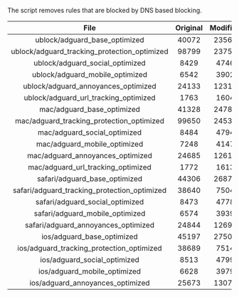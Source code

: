 The script removes rules that are blocked by DNS based blocking.


| File | Original | Modified |
|:----:|:-----:|:-----:|
| ublock/adguard_base_optimized | 40072 | 23561 |
| ublock/adguard_tracking_protection_optimized | 98799 | 23755 |
| ublock/adguard_social_optimized | 8429 | 4746 |
| ublock/adguard_mobile_optimized | 6542 | 3902 |
| ublock/adguard_annoyances_optimized | 24133 | 12317 |
| ublock/adguard_url_tracking_optimized | 1763 | 1604 |
| mac/adguard_base_optimized | 41328 | 24784 |
| mac/adguard_tracking_protection_optimized | 99650 | 24533 |
| mac/adguard_social_optimized | 8484 | 4794 |
| mac/adguard_mobile_optimized | 7248 | 4147 |
| mac/adguard_annoyances_optimized | 24685 | 12615 |
| mac/adguard_url_tracking_optimized | 1772 | 1613 |
| safari/adguard_base_optimized | 44306 | 26876 |
| safari/adguard_tracking_protection_optimized | 38640 | 7504 |
| safari/adguard_social_optimized | 8473 | 4778 |
| safari/adguard_mobile_optimized | 6574 | 3939 |
| safari/adguard_annoyances_optimized | 24844 | 12695 |
| ios/adguard_base_optimized | 45197 | 27500 |
| ios/adguard_tracking_protection_optimized | 38689 | 7514 |
| ios/adguard_social_optimized | 8513 | 4799 |
| ios/adguard_mobile_optimized | 6628 | 3979 |
| ios/adguard_annoyances_optimized | 25673 | 13078 |